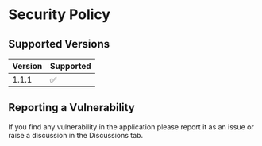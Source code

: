 # Security Policy

## Supported Versions


| Version | Supported          |
| ------- | ------------------ |
| 1.1.1   | :white_check_mark: |
 

## Reporting a Vulnerability

If you find any vulnerability in the application please report it as an issue or raise a discussion in the Discussions tab.
